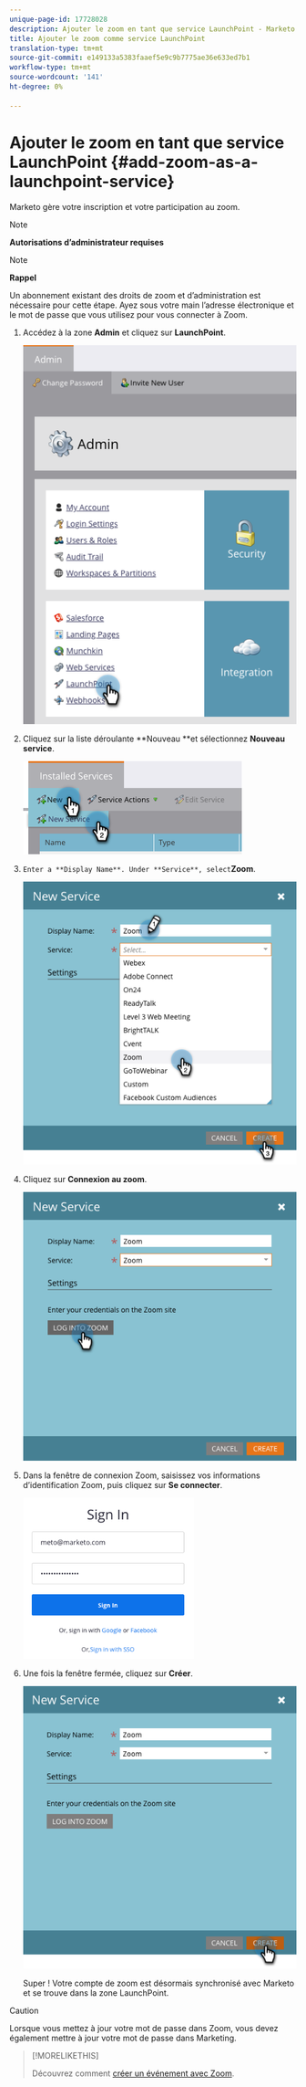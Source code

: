 ```yaml
---
unique-page-id: 17728028
description: Ajouter le zoom en tant que service LaunchPoint - Marketo Docs - Documentation du produit
title: Ajouter le zoom comme service LaunchPoint
translation-type: tm+mt
source-git-commit: e149133a5383faaef5e9c9b7775ae36e633ed7b1
workflow-type: tm+mt
source-wordcount: '141'
ht-degree: 0%

---
```



# Ajouter le zoom en tant que service LaunchPoint {#add-zoom-as-a-launchpoint-service}

Marketo gère votre inscription et votre participation au zoom.

>[!NOTE]
>
>**Autorisations d’administrateur requises**

>[!NOTE]
>
>**Rappel**
>
>Un abonnement existant des droits de zoom et d’administration est nécessaire pour cette étape. Ayez sous votre main l’adresse électronique et le mot de passe que vous utilisez pour vous connecter à Zoom.

1. Accédez à la zone **Admin** et cliquez sur **LaunchPoint**.

   ![](assets/launchpoint.png)

1. Cliquez sur la liste déroulante **Nouveau **et sélectionnez **Nouveau service**.

   ![](assets/newservicelp.png)

1. `Enter a **Display Name**. Under **Service**, select`**Zoom**.

   ![](assets/newservice-1.png)

1. Cliquez sur **Connexion au zoom**.

   ![](assets/login.png)

1. Dans la fenêtre de connexion Zoom, saisissez vos informations d’identification Zoom, puis cliquez sur **Se connecter**.

   ![](assets/zoomlogin.png)

1. Une fois la fenêtre fermée, cliquez sur **Créer**.

   ![](assets/create-1.png)

   Super ! Votre compte de zoom est désormais synchronisé avec Marketo et se trouve dans la zone LaunchPoint.

>[!CAUTION]
>
>Lorsque vous mettez à jour votre mot de passe dans Zoom, vous devez également mettre à jour votre mot de passe dans Marketing.

>[!MORELIKETHIS]
>
>Découvrez comment [créer un événement avec Zoom](../../../product-docs/demand-generation/events/create-an-event/create-an-event-with-zoom.md).

